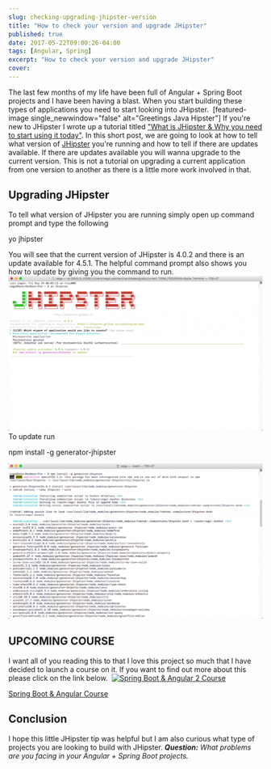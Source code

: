 ```yaml
---
slug: checking-upgrading-jhipster-version
title: "How to check your version and upgrade JHipster"
published: true
date: 2017-05-22T09:00:26-04:00
tags: [Angular, Spring]
excerpt: "How to check your version and upgrade JHipster"
cover: 
---
```


The last few months of my life have been full of Angular + Spring Boot projects and I have been having a blast. When you start building these types of applications you need to start looking into JHipster.  \[featured-image single\_newwindow="false" alt="Greetings Java Hipster"\] If you're new to JHipster I wrote up a tutorial titled ["What is JHipster & Why you need to start using it today"](https://therealdanvega.com/blog/2017/04/19/what-is-jhipster). In this short post, we are going to look at how to tell what version of [JHipster](https://jhipster.github.io/) you're running and how to tell if there are updates available. If there are updates available you will wanna upgrade to the current version. This is not a tutorial on upgrading a current application from one version to another as there is a little more work involved in that.

## Upgrading JHipster

To tell what version of JHipster you are running simply open up command prompt and type the following

yo jhipster

You will see that the current version of JHipster is 4.0.2 and there is an update available for 4.5.1. The helpful command prompt also shows you how to update by giving you the command to run. [![JHipster version](./2017-05-22_08-44-19-1024x623.png)](https://therealdanvega.com/wp-content/uploads/2016/06/2017-05-22_08-44-19.png) To update run

npm install -g generator-jhipster

[![Upgrading JHipster](./2017-05-22_08-52-22-1024x623.png)](https://therealdanvega.com/wp-content/uploads/2017/05/2017-05-22_08-52-22.png)

## UPCOMING COURSE

I want all of you reading this to that I love this project so much that I have decided to launch a course on it. If you want to find out more about this please click on the link below.  [![Spring Boot & Angular 2 Course](https://i2.wp.com/therealdanvega.com/wp-content/uploads/2014/11/jhipster_course.png?resize=370%2C208)](https://therealdanvega.com/jhipster)

[Spring Boot & Angular Course](https://therealdanvega.com/jhipster)

## Conclusion

I hope this little JHipster tip was helpful but I am also curious what type of projects you are looking to build with JHipster. _**Question:** What problems are you facing in your Angular + Spring Boot projects._